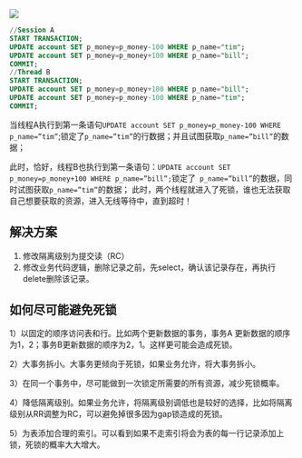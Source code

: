 ![](https://ae01.alicdn.com/kf/He0e5342981924689a8382c2562326b33O.jpg)







```sql
//Session A
START TRANSACTION;
UPDATE account SET p_money=p_money-100 WHERE p_name="tim";
UPDATE account SET p_money=p_money+100 WHERE p_name="bill";
COMMIT;
//Thread B
START TRANSACTION;
UPDATE account SET p_money=p_money+100 WHERE p_name="bill";
UPDATE account SET p_money=p_money-100 WHERE p_name="tim";
COMMIT;
```

当线程A执行到第一条语句`UPDATE account SET p_money=p_money-100 WHERE p_name=”tim”`;锁定了`p_name=”tim”`的行数据；并且试图获取`p_name=”bill”`的数据；

此时，恰好，线程B也执行到第一条语句：`UPDATE account SET p_money=p_money+100 WHERE p_name=”bill”;`锁定了` p_name=”bill”`的数据，同时试图获取`p_name=”tim”`的数据； 
此时，两个线程就进入了死锁，谁也无法获取自己想要获取的资源，进入无线等待中，直到超时！

## 解决方案

1. 修改隔离级别为提交读（RC）
2. 修改业务代码逻辑，删除记录之前，先select，确认该记录存在，再执行delete删除该记录。



## 如何尽可能避免死锁

1）以固定的顺序访问表和行。比如两个更新数据的事务，事务A 更新数据的顺序 为1，2；事务B更新数据的顺序为2，1。这样更可能会造成死锁。

2）大事务拆小。大事务更倾向于死锁，如果业务允许，将大事务拆小。

3）在同一个事务中，尽可能做到一次锁定所需要的所有资源，减少死锁概率。

4）降低隔离级别。如果业务允许，将隔离级别调低也是较好的选择，比如将隔离级别从RR调整为RC，可以避免掉很多因为gap锁造成的死锁。

5）为表添加合理的索引。可以看到如果不走索引将会为表的每一行记录添加上锁，死锁的概率大大增大。







